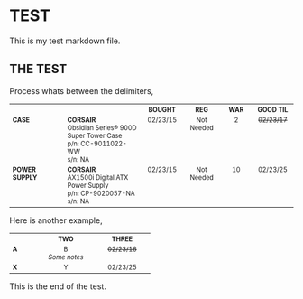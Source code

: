 # TEST

This is my test markdown file.

## THE TEST

Process whats between the delimiters,

<table style="font-size:.8em">
  <!-- COLUMN WIDTHS -->
  <col width="200">
  <col width="300">
  <col width="100">
  <col width="100">
  <col width="100">
  <col width="100">
<!-- HEADING ROW -->
  <tr>
    <th></th>
    <th></th>
    <th>BOUGHT</th>
    <th>REG</th>
    <th>WAR</th>
    <th>GOOD TIL</th>
  </tr>
  <!-- ROW -->
  <tr>
    <td  align="left" valign="top">
      <b>CASE</b>
    </td>
    <td  align="left" valign="top">
      <b>CORSAIR</b><br>
      Obsidian Series® 900D Super Tower Case<br>
      p/n: CC-9011022-WW<br>
      s/n: NA<br>
    </td>
    <td  align="center" valign="top">
      02/23/15
    </td>
    <td  align="center" valign="top">
      Not Needed
    </td>
    <td  align="center" valign="top">
      2
    </td>
    <td  align="center" valign="top">
      <s>02/23/17</s>
    </td>
  </tr>
  <!-- ROW -->
  <tr>
    <td  align="left" valign="top">
      <b>POWER SUPPLY</b>
    </td>
    <td  align="left" valign="top">
      <b>CORSAIR</b><br>
      AX1500i Digital ATX Power Supply<br>
      p/n: CP-9020057-NA<br>
      s/n: NA<br>
    </td>
    <td  align="center" valign="top">
      02/23/15
    </td>
    <td  align="center" valign="top">
      Not Needed
    </td>
    <td  align="center" valign="top">
      10
    </td>
    <td  align="center" valign="top">
      02/23/25
    </td>
  </tr>
</table>

Here is another example,

<table style="font-size:.8em">
  <!-- COLUMN WIDTHS -->
  <col width="50">
  <col width="100">
  <col width="100">
<!-- HEADING ROW -->
  <tr>
    <th></th>
    <th>TWO</th>
    <th>THREE</th>
  </tr>
  <!-- ROW -->
  <tr>
    <td  align="left" valign="top">
      <b>A</b>
    </td>
    <td  align="center" valign="top">
      B<br>
      <i>Some notes</i><br>
    </td>
    <td  align="center" valign="top">
      <s>02/23/16</s>
    </td>
  </tr>
  <!-- ROW -->
  <tr>
    <td  align="left" valign="top">
      <b>X</b>
    </td>
    <td  align="center" valign="top">
      Y
    </td>
    <td  align="center" valign="top">
      02/23/25
    </td>
  </tr>
</table>

This is the end of the test.
